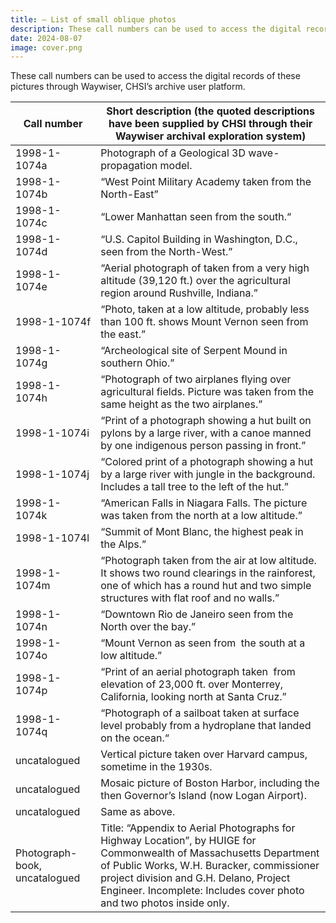 ```yaml
---
title: — List of small oblique photos
description: These call numbers can be used to access the digital records of these pictures through Waywiser, CHSI’s archive user platform.
date: 2024-08-07
image: cover.png
---
```


These call numbers can be used to access the digital records of these pictures through Waywiser, CHSI’s archive user platform.

| Call number | Short description (the quoted descriptions have been supplied by CHSI through their Waywiser archival exploration system) |
| --- | --- |
| 1998-1-1074a | Photograph of a Geological 3D wave-propagation model. |
| 1998-1-1074b | “West Point Military Academy taken from the North-East” |
| 1998-1-1074c | “Lower Manhattan seen from the south.“ |
| 1998-1-1074d | “U.S. Capitol Building in Washington, D.C., seen from the North-West.” |
| 1998-1-1074e | “Aerial photograph of taken from a very high altitude (39,120 ft.) over the agricultural region around Rushville, Indiana.” |
| 1998-1-1074f | “Photo, taken at a low altitude, probably less than 100 ft. shows Mount Vernon seen from the east.” |
| 1998-1-1074g | “Archeological site of Serpent Mound in southern Ohio.”  |
| 1998-1-1074h | “Photograph of two airplanes flying over agricultural fields. Picture was taken from the same height as the two airplanes.” |
| 1998-1-1074i | “Print of a photograph showing a hut built on pylons by a large river, with a canoe manned by one indigenous person passing in front.”  |
| 1998-1-1074j | “Colored print of a photograph showing a hut by a large river with jungle in the background. Includes a tall tree to the left of the hut.”  |
| 1998-1-1074k | “American Falls in Niagara Falls. The picture was taken from the north at a low altitude.” |
| 1998-1-1074l | “Summit of Mont Blanc, the highest peak in the Alps.” |
| 1998-1-1074m | “Photograph taken from the air at low altitude. It shows two round clearings in the rainforest, one of which has a round hut and two simple structures with flat roof and no walls.” |
| 1998-1-1074n | “Downtown Rio de Janeiro seen from the North over the bay.”  |
| 1998-1-1074o | “Mount Vernon as seen from  the south at a low altitude.”  |
| 1998-1-1074p | “Print of an aerial photograph taken  from elevation of 23,000 ft. over Monterrey, California, looking north at Santa Cruz.”  |
| 1998-1-1074q | “Photograph of a sailboat taken at surface level probably from a hydroplane that landed on the ocean.“ |
| uncatalogued | Vertical picture taken over Harvard campus, sometime in the 1930s. |
| uncatalogued | Mosaic picture of  Boston Harbor, including the then Governor’s Island (now Logan Airport). |
| uncatalogued | Same as above. |
| Photograph-book, uncatalogued | Title: “Appendix to Aerial Photographs for Highway Location”, by HUIGE for Commonwealth of Massachusetts Department of Public Works, W.H. Buracker, commissioner project division and G.H. Delano, Project Engineer. Incomplete: Includes cover photo and two photos inside only. |